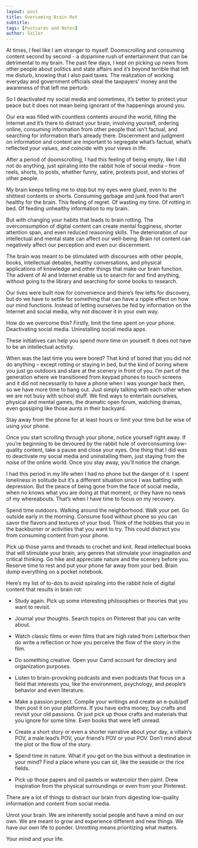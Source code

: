 ```yaml
---
layout: post
title: Overcoming Brain Rot
subtitle: 
tags: [Postcards and Notes]
author: Sailer
---
```


At times, I feel like I am stranger to myself. Doomscrolling and consuming content second by second - a dopamine rush of entertainment that can be detrimental to my brain. The past few days, I kept on picking up news from other people about politics and state affairs and it’s beyond terrible that left me disturb, knowing that I also paid taxes. The realization of working everyday and government officials steal the taxpayers’ money and the awareness of that left me perturb. 

So I deactivated my social media and sometimes, it’s better to protect your peace but it does not mean being ignorant of the happenings around you. 

Our era was filled with countless contents around the world, filling the Internet and it’s there to distract your brain, involving yourself, ordering online, consuming information from other people that isn’t factual, and searching for information that’s already there. Discernment and judgment on information and content are important to segregate what’s factual, what’s reflected your values, and coincide with your views in life. 

After a period of doomscrolling, I had this feeling of being empty, like I did not do anything, just spiraling into the rabbit hole of social media – from reels, shorts, to posts, whether funny, satire, protests post, and stories of other people. 

My brain keeps telling me to stop but my eyes were glued, even to the shittiest contents or shorts. Consuming garbage and junk food that aren’t healthy for the brain. This feeling of regret. Of wasting my time. Of rotting in bed. Of feeding unhealthy information to my brain. 

But with changing your habits that leads to brain rotting. The overconsumption of digital content can create mental fogginess, shorter attention span, and even reduced reasoning skills. The deterioration of our intellectual and mental state can affect our well-being. Brain rot content can negatively affect our perception and even our discernment. 

The brain was meant to be stimulated with discourses with other people, books, intellectual debates, healthy conversations, and physical applications of knowledge and other things that make our brain function. The advent of AI and Internet enable us to search for and find anything, without going to the library and searching for some books to research. 

Our lives were built now for convenience and there’s few lefts for discovery, but do we have to settle for something that can have a ripple effect on how our mind functions. Instead of letting ourselves be fed by information on the Internet and social media, why not discover it in your own way. 

How do we overcome this? Firstly, limit the time spent on your phone. Deactivating social media. Uninstalling social media apps. 

These initiatives can help you spend more time on yourself. It does not have to be an intellectual activity. 

When was the last time you were bored? That kind of bored that you did not do anything – except rotting or staying in bed, but the kind of boring where you just go outdoors and stare at the scenery in front of you. I’m part of the generation where we transitioned from keypad phones to touch screens and it did not necessarily to have a phone when I was younger back then, so we have more time to hang out. Just simply talking with each other when we are not busy with school stuff. We find ways to entertain ourselves, physical and mental games, the dramatic open forum, watching dramas, even gossiping like those aunts in their backyard. 

Stay away from the phone for at least hours or limit your time but be wise of using your phone.

Once you start scrolling through your phone, notice yourself right away. If you’re beginning to be devoured by the rabbit hole of overconsuming low-quality content, take a pause and close your eyes. One thing that I did was to deactivate my social media and uninstalling them, just staying from the noise of the online world. Once you stay away, you’ll notice the change. 

I had this period in my life when I had no phone but the danger of it. I spent loneliness in solitude but it’s a different situation since I was battling with depression.
But the peace of being gone from the face of social media, when no knows what you are doing at that moment, or they have no news of my whereabouts. That’s when I have time to focus on my recovery. 

Spend time outdoors. Walking around the neighborhood. Walk your pet. Go outside early in the morning. Consume food without phone so you can savor the flavors and textures of your food. 
Think of the hobbies that you in the backburner or activities that you want to try. This could distract you from consuming content from your phone. 

Pick up those yarns and threads to crochet and knit. Read intellectual books that will stimulate your brain, any genres that stimulate your imagination and critical thinking. Go hike and appreciate nature and the scenery before you. Reserve time to rest and put your phone far away from your bed. Brain dump everything on a pocket notebook. 

Here’s my list of to-dos to avoid spiraling into the rabbit hole of digital content that results in brain rot: 

-	Study again. Pick up some interesting philosophies or theories that you want to revisit.

-	Journal your thoughts. Search topics on Pinterest that you can write about.

-	Watch classic films or even films that are high rated from Letterbox then do write a reflection or how you perceive the flow of the story in the film.

-	Do something creative. Open your Carrd account for directory and organization purposes.

-	Listen to brain-provoking podcasts and even podcasts that focus on a field that interests you, like the environment, psychology, and people’s behavior and even literature.

-	Make a passion project. Compile your writings and create an e-pub/pdf then post it on your platforms. If you have extra money, buy crafts and revisit your old passions. Or just pick up those crafts and materials that you ignore for some time. Even books that were left unread.

-	Create a short story or even a shorter narrative about your day, a villain’s POV, a male lead’s POV, your friend’s POV or your POV. Don’t mind about the plot or the flow of the story.

-	Spend time in nature. What if you got on the bus without a destination in your mind? Find a place where you can sit, like the seaside or the rice fields.

-	Pick up those papers and oil pastels or watercolor then paint. Drew inspiration from the physical surroundings or even from your Pinterest. 

There are a lot of things to distract our brain from digesting low-quality information and content from social media. 

Unrot your brain. We are inherently social people and have a mind on our own. We are meant to grow and experience different and new things. We have our own life to ponder. 
Unrotting means prioritizing what matters. 

Your mind and your life. 
